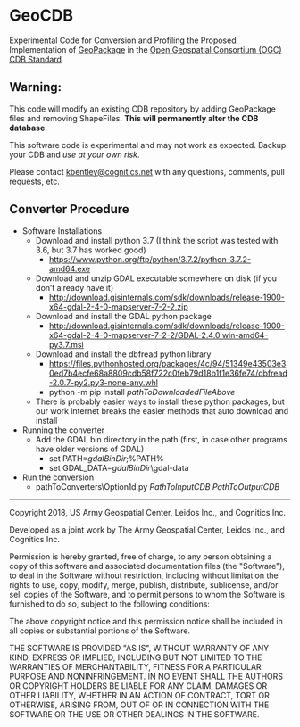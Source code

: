 # GeoCDB
Experimental Code for Conversion and Profiling the Proposed Implementation of [GeoPackage](http://www.geopackage.org) in the [Open Geospatial Consortium (OGC)](http://www.opengeospatial.org/) [CDB Standard](http://www.opengeospatial.org/standards/cdb)


## Warning:

This code will modify an existing CDB repository by adding GeoPackage files and
removing ShapeFiles. **This will permanently alter the CDB database**.

This software code is experimental and may not work as expected. Backup your CDB and 
_use at your own risk_.

Please contact kbentley@cognitics.net with any questions, comments, pull requests,
etc.

## Converter Procedure

* Software Installations
  * Download and install python 3.7 (I think the script was tested with 3.6, but 3.7 has worked good)
    * https://www.python.org/ftp/python/3.7.2/python-3.7.2-amd64.exe
  * Download and unzip GDAL executable somewhere on disk (if you don’t already have it)
    * http://download.gisinternals.com/sdk/downloads/release-1900-x64-gdal-2-4-0-mapserver-7-2-2.zip
  * Download and install the GDAL python package
    * http://download.gisinternals.com/sdk/downloads/release-1900-x64-gdal-2-4-0-mapserver-7-2-2/GDAL-2.4.0.win-amd64-py3.7.msi
  * Download and install the dbfread python library
    * https://files.pythonhosted.org/packages/4c/94/51349e43503e30ed7b4ecfe68a8809cdb58f722c0feb79d18b1f1e36fe74/dbfread-2.0.7-py2.py3-none-any.whl
    * python -m pip install _pathToDownloadedFileAbove_
  * There is probably easier ways to install these python packages, but our work internet breaks the easier methods that auto download and install
* Running the converter
  * Add the GDAL bin directory in the path (first, in case other programs have older versions of GDAL)
    * set PATH=_gdalBinDir_;%PATH%
    * set GDAL_DATA=_gdalBinDir_\gdal-data
* Run the conversion
  * pathToConverters\Option1d.py _PathToInputCDB_ _PathToOutputCDB_

---
Copyright 2018, US Army Geospatial Center, Leidos Inc., and Cognitics Inc.

Developed as a joint work by The Army Geospatial Center, Leidos Inc., 
and Cognitics Inc. 

Permission is hereby granted, free of charge, to any person obtaining a copy of 
this software and associated documentation files (the "Software"), to deal in 
the Software without restriction, including without limitation the rights to use,
copy, modify, merge, publish, distribute, sublicense, and/or sell copies of the 
Software, and to permit persons to whom the Software is furnished to do so, subject 
to the following conditions:

The above copyright notice and this permission notice shall be included in all 
copies or substantial portions of the Software.

THE SOFTWARE IS PROVIDED "AS IS", WITHOUT WARRANTY OF ANY KIND, EXPRESS OR IMPLIED,
INCLUDING BUT NOT LIMITED TO THE WARRANTIES OF MERCHANTABILITY, FITNESS FOR A 
PARTICULAR PURPOSE AND NONINFRINGEMENT. IN NO EVENT SHALL THE AUTHORS OR COPYRIGHT 
HOLDERS BE LIABLE FOR ANY CLAIM, DAMAGES OR OTHER LIABILITY, WHETHER IN AN ACTION 
OF CONTRACT, TORT OR OTHERWISE, ARISING FROM, OUT OF OR IN CONNECTION WITH THE 
SOFTWARE OR THE USE OR OTHER DEALINGS IN THE SOFTWARE.



